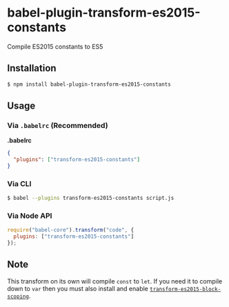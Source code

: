 # babel-plugin-transform-es2015-constants

Compile ES2015 constants to ES5

## Installation

```sh
$ npm install babel-plugin-transform-es2015-constants
```

## Usage

### Via `.babelrc` (Recommended)

**.babelrc**

```json
{
  "plugins": ["transform-es2015-constants"]
}
```

### Via CLI

```sh
$ babel --plugins transform-es2015-constants script.js
```

### Via Node API

```javascript
require("babel-core").transform("code", {
  plugins: ["transform-es2015-constants"]
});
```

## Note

This transform on its own will compile `const` to `let`. If you need it to compile down to `var` then you must also install and enable [`transform-es2015-block-scoping`](../babel-plugin-transform-es2015-block-scoped-functions).
